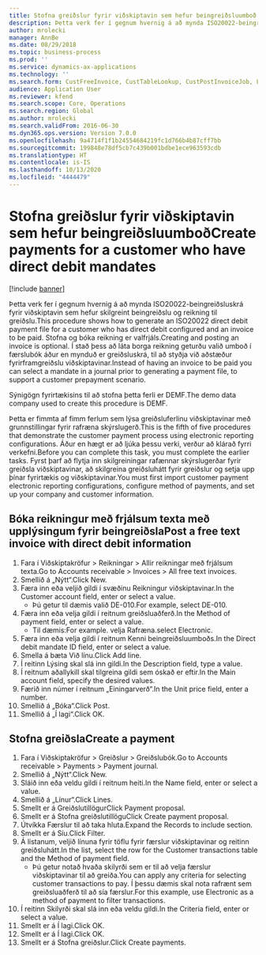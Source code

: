 ```yaml
---
title: Stofna greiðslur fyrir viðskiptavin sem hefur beingreiðsluumboð
description: Þetta verk fer í gegnum hvernig á að mynda ISO20022-beingreiðsluskrá fyrir viðskiptavin sem hefur skilgreint beingreiðslu og reikning til greiðslu.
author: mrolecki
manager: AnnBe
ms.date: 08/29/2018
ms.topic: business-process
ms.prod: ''
ms.service: dynamics-ax-applications
ms.technology: ''
ms.search.form: CustFreeInvoice, CustTableLookup, CustPostInvoiceJob, LedgerJournalTable, LedgerJournalTransCustPaym, SysQueryForm, CustPaymProposalEdit, BankAccountTableLookUp
audience: Application User
ms.reviewer: kfend
ms.search.scope: Core, Operations
ms.search.region: Global
ms.author: mrolecki
ms.search.validFrom: 2016-06-30
ms.dyn365.ops.version: Version 7.0.0
ms.openlocfilehash: 9a4714f1f1b24554684219fc1d766b4b87cff7bb
ms.sourcegitcommit: 199848e78df5cb7c439b001bdbe1ece963593cdb
ms.translationtype: HT
ms.contentlocale: is-IS
ms.lasthandoff: 10/13/2020
ms.locfileid: "4444479"
---
```

# <a name="create-payments-for-a-customer-who-have-direct-debit-mandates"></a><span data-ttu-id="97854-103">Stofna greiðslur fyrir viðskiptavin sem hefur beingreiðsluumboð</span><span class="sxs-lookup"><span data-stu-id="97854-103">Create payments for a customer who have direct debit mandates</span></span>

[!include [banner](../../includes/banner.md)]

<span data-ttu-id="97854-104">Þetta verk fer í gegnum hvernig á að mynda ISO20022-beingreiðsluskrá fyrir viðskiptavin sem hefur skilgreint beingreiðslu og reikning til greiðslu.</span><span class="sxs-lookup"><span data-stu-id="97854-104">This procedure shows how to generate an ISO20022 direct debit payment file for a customer who has direct debit configured and an invoice to be paid.</span></span> <span data-ttu-id="97854-105">Stofna og bóka reikning er valfrjáls.</span><span class="sxs-lookup"><span data-stu-id="97854-105">Creating and posting an invoice is optional.</span></span> <span data-ttu-id="97854-106">Í stað þess að láta borga reikning geturðu valið umboð í færslubók áður en mynduð er greiðsluskrá, til að styðja við aðstæður fyrirframgreiðslu viðskiptavinar.</span><span class="sxs-lookup"><span data-stu-id="97854-106">Instead of having an invoice to be paid you can select a mandate in a journal prior to generating a payment file, to support a customer prepayment scenario.</span></span>



<span data-ttu-id="97854-107">Sýnigögn fyrirtækisins til að stofna þetta ferli er DEMF.</span><span class="sxs-lookup"><span data-stu-id="97854-107">The demo data company used to create this procedure is DEMF.</span></span>



<span data-ttu-id="97854-108">Þetta er fimmta af fimm ferlum sem lýsa greiðsluferlinu viðskiptavinar með grunnstillingar fyrir rafræna skýrslugerð.</span><span class="sxs-lookup"><span data-stu-id="97854-108">This is the fifth of five procedures that demonstrate the customer payment process using electronic reporting configurations.</span></span> <span data-ttu-id="97854-109">Áður en hægt er að ljúka þessu verki, verður að klárað fyrri verkefni.</span><span class="sxs-lookup"><span data-stu-id="97854-109">Before you can complete this task, you must complete the earlier tasks.</span></span> <span data-ttu-id="97854-110">Fyrst þarf að flytja inn skilgreiningar rafænnar skýrslugerðar fyrir greiðsla viðskiptavinar, að skilgreina greiðsluhátt fyrir greiðslur og setja upp þínar fyrirtækis og viðskiptavinar.</span><span class="sxs-lookup"><span data-stu-id="97854-110">You must first import customer payment electronic reporting configurations, configure method of payments, and set up your company and customer information.</span></span> 


## <a name="post-a-free-text-invoice-with-direct-debit-information"></a><span data-ttu-id="97854-111">Bóka reikningur með frjálsum texta með upplýsingum fyrir beingreiðsla</span><span class="sxs-lookup"><span data-stu-id="97854-111">Post a free text invoice with direct debit information</span></span>
1. <span data-ttu-id="97854-112">Fara í Viðskiptakröfur > Reikningar > Allir reikningar með frjálsum texta.</span><span class="sxs-lookup"><span data-stu-id="97854-112">Go to Accounts receivable > Invoices > All free text invoices.</span></span>
2. <span data-ttu-id="97854-113">Smellið á „Nýtt“.</span><span class="sxs-lookup"><span data-stu-id="97854-113">Click New.</span></span>
3. <span data-ttu-id="97854-114">Færa inn eða veljið gildi í svæðinu Reikningur viðskiptavinar.</span><span class="sxs-lookup"><span data-stu-id="97854-114">In the Customer account field, enter or select a value.</span></span>
    * <span data-ttu-id="97854-115">Þú getur til dæmis valið DE-010.</span><span class="sxs-lookup"><span data-stu-id="97854-115">For example, select DE-010.</span></span>  
4. <span data-ttu-id="97854-116">Færa inn eða velja gildi í reitnum greiðsluaðferð.</span><span class="sxs-lookup"><span data-stu-id="97854-116">In the Method of payment field, enter or select a value.</span></span>
    * <span data-ttu-id="97854-117">Til dæmis:</span><span class="sxs-lookup"><span data-stu-id="97854-117">For example.</span></span> <span data-ttu-id="97854-118">velja Rafræna.</span><span class="sxs-lookup"><span data-stu-id="97854-118">select Electronic.</span></span>  
5. <span data-ttu-id="97854-119">Færa inn eða velja gildi í reitnum Kenni beingreiðsluumboðs.</span><span class="sxs-lookup"><span data-stu-id="97854-119">In the Direct debit mandate ID field, enter or select a value.</span></span>
6. <span data-ttu-id="97854-120">Smella á bæta Við línu.</span><span class="sxs-lookup"><span data-stu-id="97854-120">Click Add line.</span></span>
7. <span data-ttu-id="97854-121">Í reitinn Lýsing skal slá inn gildi.</span><span class="sxs-lookup"><span data-stu-id="97854-121">In the Description field, type a value.</span></span>
8. <span data-ttu-id="97854-122">Í reitnum aðallykill skal tilgreina gildi sem óskað er eftir.</span><span class="sxs-lookup"><span data-stu-id="97854-122">In the Main account field, specify the desired values.</span></span>
9. <span data-ttu-id="97854-123">Færið inn númer í reitnum „Einingarverð“.</span><span class="sxs-lookup"><span data-stu-id="97854-123">In the Unit price field, enter a number.</span></span>
10. <span data-ttu-id="97854-124">Smellið á „Bóka“.</span><span class="sxs-lookup"><span data-stu-id="97854-124">Click Post.</span></span>
11. <span data-ttu-id="97854-125">Smellið á „Í lagi“.</span><span class="sxs-lookup"><span data-stu-id="97854-125">Click OK.</span></span>

## <a name="create-a-payment"></a><span data-ttu-id="97854-126">Stofna greiðsla</span><span class="sxs-lookup"><span data-stu-id="97854-126">Create a payment</span></span>
1. <span data-ttu-id="97854-127">Fara í Viðskiptakröfur > Greiðslur > Greiðslubók.</span><span class="sxs-lookup"><span data-stu-id="97854-127">Go to Accounts receivable > Payments > Payment journal.</span></span>
2. <span data-ttu-id="97854-128">Smellið á „Nýtt“.</span><span class="sxs-lookup"><span data-stu-id="97854-128">Click New.</span></span>
3. <span data-ttu-id="97854-129">Sláið inn eða veldu gildi í reitnum heiti.</span><span class="sxs-lookup"><span data-stu-id="97854-129">In the Name field, enter or select a value.</span></span>
4. <span data-ttu-id="97854-130">Smellið á „Línur“.</span><span class="sxs-lookup"><span data-stu-id="97854-130">Click Lines.</span></span>
5. <span data-ttu-id="97854-131">Smellt er á Greiðslutillögur</span><span class="sxs-lookup"><span data-stu-id="97854-131">Click Payment proposal.</span></span>
6. <span data-ttu-id="97854-132">Smellt er á Stofna greiðslutillögu</span><span class="sxs-lookup"><span data-stu-id="97854-132">Click Create payment proposal.</span></span>
7. <span data-ttu-id="97854-133">Útvíkka Færslur til að taka hluta.</span><span class="sxs-lookup"><span data-stu-id="97854-133">Expand the Records to include section.</span></span>
8. <span data-ttu-id="97854-134">Smellt er á Síu.</span><span class="sxs-lookup"><span data-stu-id="97854-134">Click Filter.</span></span>
9. <span data-ttu-id="97854-135">Á listanum, veljið línuna fyrir töflu fyrir færslur viðskiptavinar og reitinn greiðsluhátt.</span><span class="sxs-lookup"><span data-stu-id="97854-135">In the list, select the row for the Customer transactions table and the Method of payment field.</span></span>
    * <span data-ttu-id="97854-136">Þú getur notað hvaða skilyrði sem er til að velja færslur viðskiptavinar til að greiða.</span><span class="sxs-lookup"><span data-stu-id="97854-136">You can apply any criteria for selecting customer transactions to pay.</span></span> <span data-ttu-id="97854-137">Í þessu dæmis skal nota rafrænt sem greiðsluaðferð til að sía færslur.</span><span class="sxs-lookup"><span data-stu-id="97854-137">For this example, use Electronic as a method of payment to filter transactions.</span></span>  
10. <span data-ttu-id="97854-138">Í reitinn Skilyrði skal slá inn eða veldu gildi.</span><span class="sxs-lookup"><span data-stu-id="97854-138">In the Criteria field, enter or select a value.</span></span>
11. <span data-ttu-id="97854-139">Smellt er á Í lagi.</span><span class="sxs-lookup"><span data-stu-id="97854-139">Click OK.</span></span>
12. <span data-ttu-id="97854-140">Smellt er á Í lagi.</span><span class="sxs-lookup"><span data-stu-id="97854-140">Click OK.</span></span>
13. <span data-ttu-id="97854-141">Smellt er á Stofna greiðslur.</span><span class="sxs-lookup"><span data-stu-id="97854-141">Click Create payments.</span></span>
